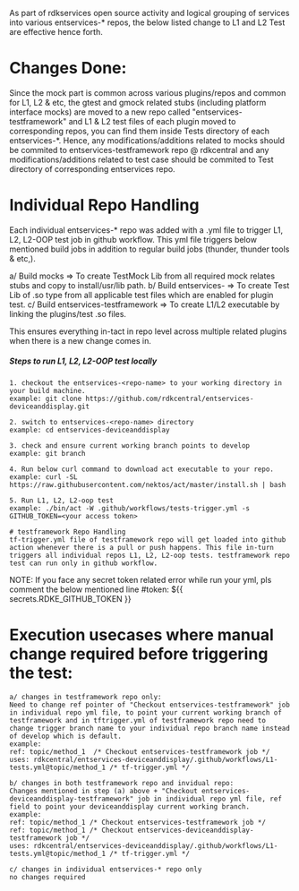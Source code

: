 As part of rdkservices open source activity and logical grouping of services into various entservices-* repos, the below listed change to L1 and L2 Test are effective hence forth.

# Changes Done:
Since the mock part is common across various plugins/repos and common for L1, L2 & etc, the gtest and gmock related stubs (including platform interface mocks) are moved to a new repo called "entservices-testframework" and L1 & L2 test files of each plugin moved to corresponding repos, you can find them inside Tests directory of each entservices-*.
Hence, any modifications/additions related to mocks should be commited to entservices-testframework repo @ rdkcentral and any modifications/additions related to test case should be commited to Test directory of corresponding entservices repo.

# Individual Repo Handling
Each individual entservices-* repo was added with a .yml file to trigger L1, L2, L2-OOP test job in github workflow. This yml file triggers below mentioned build jobs in addition to regular build jobs (thunder, thunder tools & etc,).

a/ Build mocks => To create TestMock Lib from all required mock relates stubs and copy to install/usr/lib path.
b/ Build entservices-<repo-name> => To create Test Lib of .so type from all applicable test files which are enabled for plugin test.
c/ Build entservices-testframework => To create L1/L2  executable by linking the plugins/test .so files.

This ensures everything in-tact in repo level across multiple related plugins when there is a new change comes in.

##### Steps to run L1, L2, L2-OOP test locally #####
```
1. checkout the entservices-<repo-name> to your working directory in your build machine.
example: git clone https://github.com/rdkcentral/entservices-deviceanddisplay.git

2. switch to entservices-<repo-name> directory
example: cd entservices-deviceanddisplay

3. check and ensure current working branch points to develop
example: git branch

4. Run below curl command to download act executable to your repo.
example: curl -SL https://raw.githubusercontent.com/nektos/act/master/install.sh | bash

5. Run L1, L2, L2-oop test
example: ./bin/act -W .github/workflows/tests-trigger.yml -s GITHUB_TOKEN=<your access token>

# testframework Repo Handling
tf-trigger.yml file of testframework repo will get loaded into github action whenever there is a pull or push happens. This file in-turn triggers all individual repos L1, L2, L2-oop tests. testframework repo test can run only in github workflow.
```

NOTE:
If you face any secret token related error while run your yml, pls comment the below mentioned line
#token: ${{ secrets.RDKE_GITHUB_TOKEN }}

# Execution usecases where manual change required before triggering the test:
```
a/ changes in testframework repo only:
Need to change ref pointer of "Checkout entservices-testframework" job in individual repo yml file, to point your current working branch of testframework and in tftrigger.yml of testframework repo need to change trigger branch name to your individual repo branch name instead of develop which is default.
example:
ref: topic/method_1  /* Checkout entservices-testframework job */
uses: rdkcentral/entservices-deviceanddisplay/.github/workflows/L1-tests.yml@topic/method_1 /* tf-trigger.yml */

b/ changes in both testframework repo and invidual repo:
Changes mentioned in step (a) above + "Checkout entservices-deviceanddisplay-testframework" job in individual repo yml file, ref field to point your deviceanddisplay current working branch.
example:
ref: topic/method_1 /* Checkout entservices-testframework job */
ref: topic/method_1 /* Checkout entservices-deviceanddisplay-testframework job */
uses: rdkcentral/entservices-deviceanddisplay/.github/workflows/L1-tests.yml@topic/method_1 /* tf-trigger.yml */

c/ changes in individual entservices-* repo only
no changes required
```
